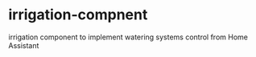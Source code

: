 # irrigation-compnent
irrigation component to implement  watering systems control from Home Assistant 

